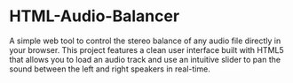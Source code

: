 # HTML-Audio-Balancer
A simple web tool to control the stereo balance of any audio file directly in your browser.  This project features a clean user interface built with HTML5 that allows you to load an audio track and use an intuitive slider to pan the sound between the left and right speakers in real-time.
